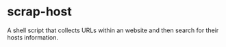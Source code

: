# scrap-host
A shell script that collects URLs within an website and then search for their hosts information.

